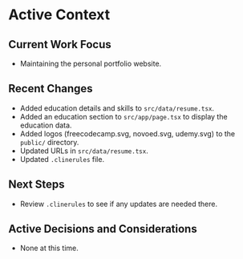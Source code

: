 # Active Context

## Current Work Focus

- Maintaining the personal portfolio website.

## Recent Changes

- Added education details and skills to `src/data/resume.tsx`.
- Added an education section to `src/app/page.tsx` to display the education data.
- Added logos (freecodecamp.svg, novoed.svg, udemy.svg) to the `public/` directory.
- Updated URLs in `src/data/resume.tsx`.
- Updated `.clinerules` file.

## Next Steps

- Review `.clinerules` to see if any updates are needed there.

## Active Decisions and Considerations

- None at this time.
